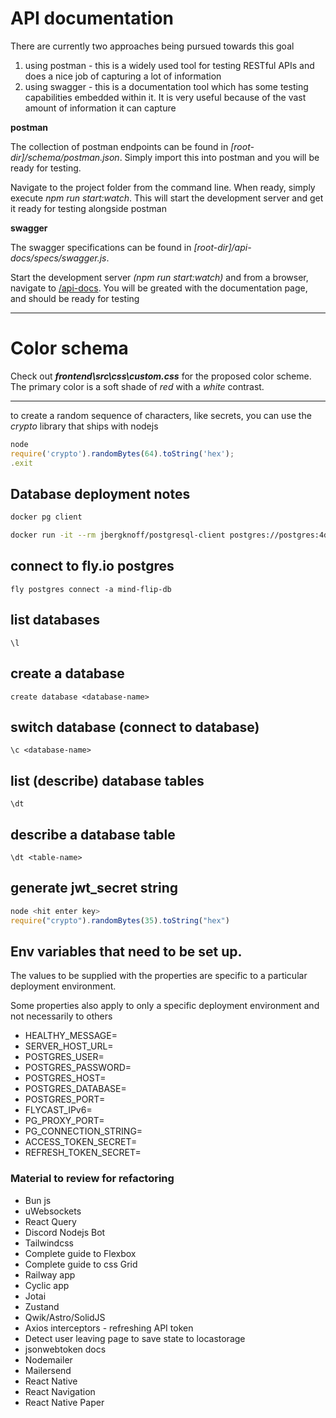 # API documentation

There are currently two approaches being pursued towards this goal

1. using postman - this is a widely used tool for testing RESTful APIs and does a nice job of capturing a lot of information
2. using swagger - this is a documentation tool which has some testing capabilities embedded within it. It is very useful because of the vast amount of information it can capture

**postman**

The collection of postman endpoints can be found in *[root-dir]/schema/postman.json*. Simply import this into postman and you will be ready for testing.

Navigate to the project folder from the command line. When ready, simply execute *npm run start:watch*. This will start the development server and get it ready for testing alongside postman

**swagger**

The swagger specifications can be found in *[root-dir]/api-docs/specs/swagger.js*.

Start the development server *(npm run start:watch)* and from a browser, navigate to [/api-docs](http://localhost:5000/api-docs). You will be greated with the documentation page, and should be ready for testing

---

# Color schema

Check out **_frontend\src\css\custom.css_** for the proposed color scheme. The primary color is a soft shade of *red* with a *white* contrast.

---

to create a random sequence of characters, like secrets, you can use the _crypto_ library that ships with nodejs

```js
node
require('crypto').randomBytes(64).toString('hex');
.exit
```

## Database deployment notes

```bash
docker pg client

docker run -it --rm jbergknoff/postgresql-client postgres://postgres:4dA6nkzWKpo4N3d@mind-flip-db.flycast:5432
```

## connect to fly.io postgres

```fly postgres connect -a mind-flip-db```

## list databases

```\l```

## create a database

```create database <database-name>```

## switch database (connect to database)

```\c <database-name>```

## list (describe) database tables

```\dt```

## describe a database table

```\dt <table-name>```

## generate jwt_secret string

```js
node <hit enter key>
require("crypto").randomBytes(35).toString("hex")
```

## Env variables that need to be set up. 

The values to be supplied with the properties are specific to a particular deployment environment. 

Some properties also apply to only a specific deployment environment and not necessarily to others

- HEALTHY_MESSAGE=
- SERVER_HOST_URL=
- POSTGRES_USER=
- POSTGRES_PASSWORD=
- POSTGRES_HOST=
- POSTGRES_DATABASE=
- POSTGRES_PORT=
- FLYCAST_IPv6=
- PG_PROXY_PORT=
- PG_CONNECTION_STRING=
- ACCESS_TOKEN_SECRET=
- REFRESH_TOKEN_SECRET=

### Material to review for refactoring

- Bun js
- uWebsockets
- React Query
- Discord Nodejs Bot
- Tailwindcss
- Complete guide to Flexbox
- Complete guide to css Grid
- Railway app
- Cyclic app
- Jotai
- Zustand
- Qwik/Astro/SolidJS
- Axios interceptors - refreshing API token
- Detect user leaving page to save state to locastorage
- jsonwebtoken docs
- Nodemailer
- Mailersend
- React Native
- React Navigation
- React Native Paper

